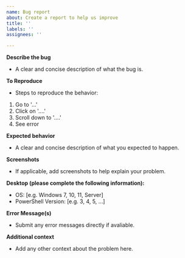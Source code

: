 ```yaml
---
name: Bug report
about: Create a report to help us improve
title: ''
labels: ''
assignees: ''

---
```


**Describe the bug**
- A clear and concise description of what the bug is.

**To Reproduce**
- Steps to reproduce the behavior:
1. Go to '...'
2. Click on '....'
3. Scroll down to '....'
4. See error

**Expected behavior**
- A clear and concise description of what you expected to happen.

**Screenshots**
- If applicable, add screenshots to help explain your problem.

**Desktop (please complete the following information):**
 - OS: [e.g. Windows 7, 10, 11, Server]
 - PowerShell Version: [e.g. 3, 4, 5, ...]

**Error Message(s)**
- Submit any error messages directly if avaliable. 

**Additional context**
- Add any other context about the problem here.
